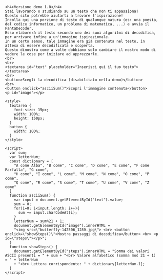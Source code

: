 <html>
  <body>
    
    <h4>Versione demo 1.0</h4>
    Stai lavorando o studiando su un testo che non ti appassiona? 
    Questo sito potrebbe aiutarti a trovare l'ispirazione!
    Incolla qui una porzione di testo di qualunque natura (es: una poesia, del codice informatico, un problema di matematica, ...) e avvia il FantaDecoder. 
    Esso elaborerà il testo secondo uno dei suoi algoritmi di decodifica, per arrivare infine a un'immagine ispirazionale. 
    In un certo senso, tale immagine era già contenuta nel testo, in attesa di essere decodificata e scoperta. 
    Questo dimostra come a volte dobbiamo solo cambiare il nostro modo di vedere le cose per iniziare ad apprezzarle.
    <br>
    <br>
    <textarea id="text" placeholder="Inserisci qui il tuo testo"></textarea>
    <br>
    <button>Scegli la decodifica (disabilitato nella demo)</button>
    <br>
    <button onclick="asciiSum()">Scopri l'immagine contenuta</button>
    <p id="image"></p>

    <style>
      textarea {
        font-size: 15px;
        width: 100%;
        height: 150px;
      }
      button {
        width: 100%;
      }
    </style>

    <script>
      var sum;
      var letterNum;
      const dictionary = [
        "A come Alba", "B come", "C come", "D come", "E come", "F come Farfalla", "G come",
        "H come", "I come", "L come", "M come", "N come", "O come", "P come",
        "Q come", "R come", "S come", "T come", "U come", "V come", "Z come"
      ]
      function asciiSum() {
        var input = document.getElementById("text").value;
        sum = 0;
        for(i=0; i<input.length; i++){
          sum += input.charCodeAt(i);
        }
        letterNum = sum%21 + 1;
        document.getElementById("image").innerHTML = 
        "<img src=\"butterfly-142506_1280.jpg\"> <br> <button onclick=\"showSteps()\">Mostra passaggi di decodifica</button> <br> <p id=\"steps\"></p>";
      }
      function showSteps() {
        document.getElementById("steps").innerHTML = "Somma dei valori ASCII presenti = " + sum + "<br> Valore alfabetico (somma mod 21 + 1) = " + letterNum
        + "<br> Lettera corrispondente: " + dictionary[letterNum-1];
      }
    </script>

  </body>
</html>
